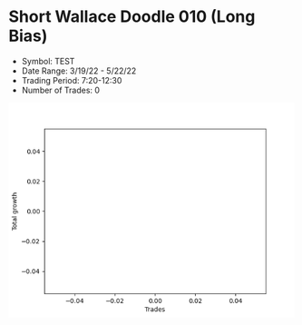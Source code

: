 # Short Wallace Doodle 010 (Long Bias)
- Symbol: TEST
- Date Range: 3/19/22 - 5/22/22
- Trading Period: 7:20-12:30
- Number of Trades: 0

![Plot](ShortWallaceDoodle010TEST(LongBias).png)



































